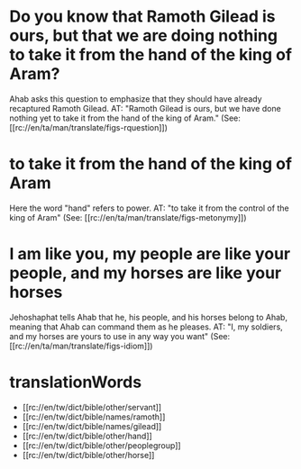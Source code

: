# Do you know that Ramoth Gilead is ours, but that we are doing nothing to take it from the hand of the king of Aram?

Ahab asks this question to emphasize that they should have already recaptured Ramoth Gilead. AT: "Ramoth Gilead is ours, but we have done nothing yet to take it from the hand of the king of Aram." (See: [[rc://en/ta/man/translate/figs-rquestion]])

# to take it from the hand of the king of Aram

Here the word "hand" refers to power. AT: "to take it from the control of the king of Aram" (See: [[rc://en/ta/man/translate/figs-metonymy]])

# I am like you, my people are like your people, and my horses are like your horses

Jehoshaphat tells Ahab that he, his people, and his horses belong to Ahab, meaning that Ahab can command them as he pleases. AT: "I, my soldiers, and my horses are yours to use in any way you want" (See: [[rc://en/ta/man/translate/figs-idiom]])

# translationWords

* [[rc://en/tw/dict/bible/other/servant]]
* [[rc://en/tw/dict/bible/names/ramoth]]
* [[rc://en/tw/dict/bible/names/gilead]]
* [[rc://en/tw/dict/bible/other/hand]]
* [[rc://en/tw/dict/bible/other/peoplegroup]]
* [[rc://en/tw/dict/bible/other/horse]]